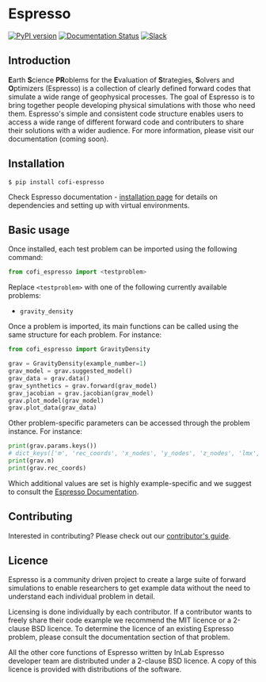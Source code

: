 # Espresso

[![PyPI version](https://img.shields.io/pypi/v/cofi-espresso?logo=pypi&style=flat-square&color=bde0fe)](https://pypi.org/project/cofi-espresso/)
[![Documentation Status](https://img.shields.io/readthedocs/cofi-espresso?logo=readthedocs&style=flat-square&color=faedcd)](https://cofi-espresso.readthedocs.io/en/latest/?badge=latest)
[![Slack](https://img.shields.io/badge/Slack-inlab-4A154B?logo=slack&style=flat-square&color=cdb4db)](https://join.slack.com/t/inlab-community/shared_invite/zt-1ejny069z-v5ZyvP2tDjBR42OAu~TkHg)

## Introduction

**E**arth **S**cience **PR**oblems for the **E**valuation of **S**trategies, 
**S**olvers and **O**ptimizers (Espresso) is a collection of clearly defined forward 
codes that simulate a wide range of geophysical processes. The goal of Espresso is to 
bring together people developing physical simulations with those who need them. 
Espresso's simple and consistent code structure enables users to access a wide range 
of different forward code and contributers to share their solutions with a wider 
audience. For more information, please visit our documentation (coming soon).


## Installation

```console
$ pip install cofi-espresso
```

Check Espresso documentation - 
[installation page](https://cofi-espresso.readthedocs.io/en/latest/installation.html) 
for details on dependencies and setting up with virtual environments.

## Basic usage

Once installed, each test problem can be imported using the following command:

```python
from cofi_espresso import <testproblem>
```

Replace ``<testproblem>`` with one of the following currently available problems:

- ``gravity_density``

Once a problem is imported, its main functions can be called using the same 
structure for each problem. For instance:

```python
from cofi_espresso import GravityDensity

grav = GravityDensity(example_number=1)
grav_model = grav.suggested_model()
grav_data = grav.data()
grav_synthetics = grav.forward(grav_model)
grav_jacobian = grav.jacobian(grav_model)
grav.plot_model(grav_model)
grav.plot_data(grav_data)
```

Other problem-specific parameters can be accessed through the problem instance. For instance:

```python
print(grav.params.keys())
# dict_keys(['m', 'rec_coords', 'x_nodes', 'y_nodes', 'z_nodes', 'lmx', 'lmy', 'lmz', 'lrx', 'lry'])
print(grav.m)
print(grav.rec_coords)
```

Which additional values are set is highly example-specific and we suggest to 
consult the [Espresso Documentation](https://cofi-espresso.readthedocs.io).


## Contributing

Interested in contributing? Please check out our [contributor's guide](https://cofi-espresso.readthedocs.io/en/latest/contributor_guide/ways.html).


## Licence

Espresso is a community driven project to create a large suite of forward
simulations to enable researchers to get example data without the need to 
understand each individual problem in detail.

Licensing is done individually by each contributor. If a contributor wants to freely share their code example we recommend the MIT licence or a 
2-clause BSD licence. To determine the licence of an existing Espresso
problem, please consult the documentation section of that problem.

All the other core functions of Espresso written by InLab Espresso developer
team are distributed under a 2-clause BSD licence. A copy of this licence is
provided with distributions of the software.

